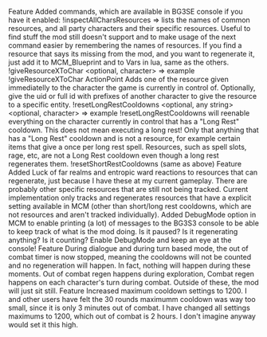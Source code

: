 Feature Added commands, which are available in BG3SE console if you have it enabled:
!inspectAllCharsResources => lists the names of common resources, and all party characters and their specific resources. Useful to find stuff the mod still doesn't support and to make usage of the next command easier by remembering the names of resources. If you find a resource that says its missing from the mod, and you want to regenerate it, just add it to MCM_Blueprint and to Vars in lua, same as the others.
!giveResourceXToChar <ResourceName> <optional, character> => example !giveResourceXToChar ActionPoint Adds one of the resource given immediatelly to the character the game is currently in control of. Optionally, give the uid or full id with prefixes of another character to give the resource to a specific entity.
!resetLongRestCooldowns <optional, any string> <optional, character> => example !resetLongRestCooldowns will reenable everything on the character currently in control that has a "Long Rest" cooldown. This does not mean executing a long rest! Only that anything that has a "Long Rest" cooldown and is not a resource, for example certain items that give a once per long rest spell. Resources, such as spell slots, rage, etc, are not a Long Rest cooldown even though a long rest regenerates them.
!resetShortRestCooldowns (same as above)
Feature Added Luck of far realms and entropic ward reactions to resources that can regenerate, just because I have these at my current gameplay. There are probably other specific resources that are still not being tracked. Current implementation only tracks and regenerates resources that have a explicit setting available in MCM (other than short/long rest cooldowns, which are not resources and aren't tracked individually).
Added DebugMode option in MCM to enable printing (a lot) of messages to the BG3S3 console to be able to keep track of what is the mod doing. Is it paused? Is it regenerating anything? Is it counting? Enable DebugMode and keep an eye at the console!
Feature During dialogue and during turn based mode, the out of combat timer is now stopped, meaning the cooldowns will not be counted and no regeneration will happen. In fact, nothing will happen during these moments. Out of combat regen happens during exploration, Combat regen happens on each character's turn during combat. Outside of these, the mod will just sit still.
Feature Increased maximum cooldown settings to 1200. I and other users have felt the 30 rounds maximumm cooldown was way too small, since it is only 3 minutes out of combat. I have changed all settings maximums to 1200, which out of combat is 2 hours. I don't imagine anyway would set it this high.
